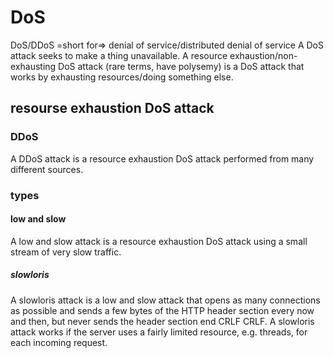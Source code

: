 # DoS

DoS/DDoS =short for=> denial of service/distributed denial of service
A DoS attack seeks to make a thing unavailable.
A resource exhaustion/non-exhausting DoS attack (rare terms, have polysemy) is a DoS attack that works by exhausting resources/doing something else.

## resourse exhaustion DoS attack

### DDoS

A DDoS attack is a resource exhaustion DoS attack performed from many different sources.

### types

#### low and slow

A low and slow attack is a resource exhaustion DoS attack using a small stream of very slow traffic.

##### slowloris

A slowloris attack is a low and slow attack that opens as many connections as possible and sends a few bytes of the HTTP header section every now and then, but never sends the header section end CRLF CRLF.
A slowloris attack works if the server uses a fairly limited resource, e.g. threads, for each incoming request.